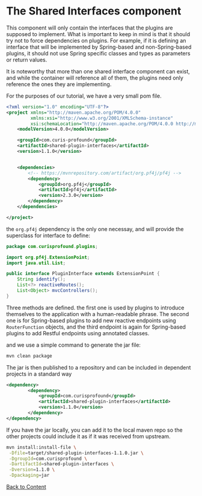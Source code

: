 # The Shared Interfaces component

This component will only contain the interfaces that the plugins are supposed to implement. What is important to keep in mind is that it should try not to force dependencies on plugins. For example, if it is defining an interface that will
be implemented by Spring-based and non-Spring-based plugins, it should not use Spring specific classes and types as parameters or return values. 

It is noteworthy that more than one shared interface component can exist, and while the container will reference all of them, the plugins need only reference
the ones they are implementing.

For the purposes of our tutorial, we have a very small pom file.


```xml
<?xml version="1.0" encoding="UTF-8"?>
<project xmlns="http://maven.apache.org/POM/4.0.0"
         xmlns:xsi="http://www.w3.org/2001/XMLSchema-instance"
         xsi:schemaLocation="http://maven.apache.org/POM/4.0.0 http://maven.apache.org/xsd/maven-4.0.0.xsd">
    <modelVersion>4.0.0</modelVersion>

    <groupId>com.curis-profound</groupId>
    <artifactId>shared-plugin-interfaces</artifactId>
    <version>1.1.0</version>


    <dependencies>
        <!-- https://mvnrepository.com/artifact/org.pf4j/pf4j -->
        <dependency>
            <groupId>org.pf4j</groupId>
            <artifactId>pf4j</artifactId>
            <version>2.3.0</version>
        </dependency>
    </dependencies>

</project>
```

the ```org.pf4j``` dependency is the only one necessay, and will provide the superclass for interface to define:

```java
package com.curisprofound.plugins;

import org.pf4j.ExtensionPoint;
import java.util.List;

public interface PluginInterface extends ExtensionPoint {
    String identify();
    List<?> reactiveRoutes();
    List<Object> mvcControllers();
}
``` 

Three methods are defined. the first one is used by plugins to introduce themselves to the application with a human-readable phrase. The second one is for Spring-based plugins to add new reactive endpoints using ```RouterFunction``` objects, and the third endpoint is again for Spring-based plugins to add Restful endpoints using annotated classes.


and we use a simple command to generate the jar file:

```bash
mvn clean package
```

The jar is then published to a repository and can be included in dependent projects in a standard way

```xml
<dependency>
        <dependency>
            <groupId>com.curisprofound</groupId>
            <artifactId>shared-plugin-interfaces</artifactId>
            <version>1.1.0</version>
        </dependency>
</dependency>
```

If you have the jar locally, you can add it to the local maven repo so the other projects could include it as if it was received from upstream. 

```bash
mvn install:install-file \
 -Dfile=target/shared-plugin-interfaces-1.1.0.jar \
 -DgroupId=com.curisprofound \
 -DartifactId=shared-plugin-interfaces \
 -Dversion=1.1.0 \
 -Dpackaging=jar
```

[Back to Content](../#contents)

[PF4J]: https://github.com/pf4j/pf4j

